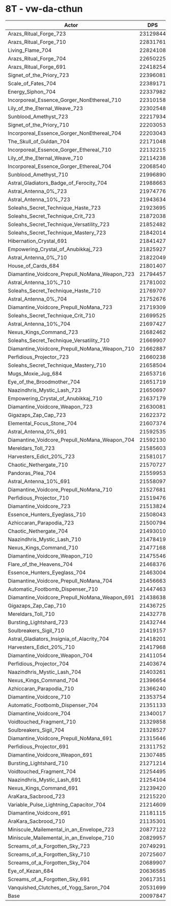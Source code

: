 # 8T - vw-da-cthun
| Actor | DPS | Increase |
|---|:---:|:---:|
|Arazs_Ritual_Forge_723|23129844|15.09%|
|Arazs_Ritual_Forge_710|22831761|13.60%|
|Living_Flame_704|22824108|13.56%|
|Arazs_Ritual_Forge_704|22650225|12.70%|
|Arazs_Ritual_Forge_691|22418254|11.55%|
|Signet_of_the_Priory_723|22396081|11.44%|
|Scale_of_Fates_704|22389171|11.40%|
|Energy_Siphon_704|22337982|11.15%|
|Incorporeal_Essence_Gorger_NonEthereal_710|22310158|11.01%|
|Lily_of_the_Eternal_Weave_723|22302548|10.97%|
|Sunblood_Amethyst_723|22217934|10.55%|
|Signet_of_the_Priory_710|22203053|10.47%|
|Incorporeal_Essence_Gorger_NonEthereal_704|22203043|10.47%|
|The_Skull_of_Guldan_704|22171048|10.32%|
|Incorporeal_Essence_Gorger_Ethereal_710|22132215|10.12%|
|Lily_of_the_Eternal_Weave_710|22114238|10.03%|
|Incorporeal_Essence_Gorger_Ethereal_704|22068540|9.81%|
|Sunblood_Amethyst_710|21996890|9.45%|
|Astral_Gladiators_Badge_of_Ferocity_704|21988663|9.41%|
|Astral_Antenna_0%_723|21974776|9.34%|
|Astral_Antenna_10%_723|21943634|9.18%|
|Soleahs_Secret_Technique_Haste_723|21923695|9.08%|
|Soleahs_Secret_Technique_Crit_723|21872038|8.83%|
|Soleahs_Secret_Technique_Versatility_723|21852482|8.73%|
|Soleahs_Secret_Technique_Mastery_723|21842014|8.68%|
|Hibernation_Crystal_691|21841427|8.68%|
|Empowering_Crystal_of_Anubikkaj_723|21825927|8.60%|
|Astral_Antenna_0%_710|21822049|8.58%|
|House_of_Cards_684|21801407|8.48%|
|Diamantine_Voidcore_Prepull_NoMana_Weapon_723|21794457|8.44%|
|Astral_Antenna_10%_710|21781002|8.37%|
|Soleahs_Secret_Technique_Haste_710|21769707|8.32%|
|Astral_Antenna_0%_704|21752676|8.23%|
|Diamantine_Voidcore_Prepull_NoMana_723|21719309|8.07%|
|Soleahs_Secret_Technique_Crit_710|21699525|7.97%|
|Astral_Antenna_10%_704|21697427|7.96%|
|Nexus_Kings_Command_723|21682462|7.88%|
|Soleahs_Secret_Technique_Versatility_710|21669907|7.82%|
|Diamantine_Voidcore_Prepull_NoMana_Weapon_710|21662887|7.79%|
|Perfidious_Projector_723|21660238|7.77%|
|Soleahs_Secret_Technique_Mastery_710|21658504|7.77%|
|Mugs_Moxie_Jug_684|21653716|7.74%|
|Eye_of_the_Broodmother_704|21651719|7.73%|
|Naazindhris_Mystic_Lash_723|21650697|7.73%|
|Empowering_Crystal_of_Anubikkaj_710|21637179|7.66%|
|Diamantine_Voidcore_Weapon_723|21630081|7.62%|
|Gigazaps_Zap_Cap_723|21622372|7.59%|
|Elemental_Focus_Stone_704|21607374|7.51%|
|Astral_Antenna_0%_691|21592535|7.44%|
|Diamantine_Voidcore_Prepull_NoMana_Weapon_704|21592130|7.44%|
|Mereldars_Toll_723|21585603|7.40%|
|Harvesters_Edict_20%_723|21581017|7.38%|
|Chaotic_Nethergate_710|21570727|7.33%|
|Pandoras_Plea_704|21559953|7.27%|
|Astral_Antenna_10%_691|21558097|7.27%|
|Diamantine_Voidcore_Prepull_NoMana_710|21527681|7.11%|
|Perfidious_Projector_710|21519476|7.07%|
|Diamantine_Voidcore_723|21513824|7.05%|
|Essence_Hunters_Eyeglass_710|21508043|7.02%|
|Azhiccaran_Parapodia_723|21500794|6.98%|
|Chaotic_Nethergate_704|21493010|6.94%|
|Naazindhris_Mystic_Lash_710|21478419|6.87%|
|Nexus_Kings_Command_710|21477168|6.86%|
|Diamantine_Voidcore_Weapon_710|21475546|6.85%|
|Flare_of_the_Heavens_704|21468376|6.82%|
|Essence_Hunters_Eyeglass_704|21463004|6.79%|
|Diamantine_Voidcore_Prepull_NoMana_704|21456663|6.76%|
|Automatic_Footbomb_Dispenser_710|21447463|6.72%|
|Diamantine_Voidcore_Prepull_NoMana_Weapon_691|21438638|6.67%|
|Gigazaps_Zap_Cap_710|21436725|6.66%|
|Mereldars_Toll_710|21432778|6.64%|
|Bursting_Lightshard_723|21432744|6.64%|
|Soulbreakers_Sigil_710|21419157|6.57%|
|Astral_Gladiators_Insignia_of_Alacrity_704|21418201|6.57%|
|Harvesters_Edict_20%_710|21417968|6.57%|
|Diamantine_Voidcore_Weapon_704|21411054|6.53%|
|Perfidious_Projector_704|21403674|6.50%|
|Naazindhris_Mystic_Lash_704|21403261|6.50%|
|Nexus_Kings_Command_704|21396654|6.46%|
|Azhiccaran_Parapodia_710|21366240|6.31%|
|Diamantine_Voidcore_710|21353754|6.25%|
|Automatic_Footbomb_Dispenser_704|21351133|6.24%|
|Diamantine_Voidcore_704|21340017|6.18%|
|Voidtouched_Fragment_710|21329858|6.13%|
|Soulbreakers_Sigil_704|21328527|6.12%|
|Diamantine_Voidcore_Prepull_NoMana_691|21315646|6.06%|
|Perfidious_Projector_691|21311752|6.04%|
|Diamantine_Voidcore_Weapon_691|21307485|6.02%|
|Bursting_Lightshard_710|21271214|5.84%|
|Voidtouched_Fragment_704|21254495|5.76%|
|Naazindhris_Mystic_Lash_691|21254104|5.75%|
|Nexus_Kings_Command_691|21239420|5.68%|
|AraKara_Sacbrood_723|21215220|5.56%|
|Variable_Pulse_Lightning_Capacitor_704|21214609|5.56%|
|Diamantine_Voidcore_691|21181115|5.39%|
|AraKara_Sacbrood_710|21135301|5.16%|
|Miniscule_Mailemental_in_an_Envelope_723|20877122|3.88%|
|Miniscule_Mailemental_in_an_Envelope_710|20829957|3.64%|
|Screams_of_a_Forgotten_Sky_723|20749291|3.24%|
|Screams_of_a_Forgotten_Sky_710|20725607|3.12%|
|Screams_of_a_Forgotten_Sky_704|20689907|2.95%|
|Eye_of_Kezan_684|20636585|2.68%|
|Screams_of_a_Forgotten_Sky_691|20617351|2.58%|
|Vanquished_Clutches_of_Yogg_Saron_704|20531699|2.16%|
|Base|20097847|0.00%|
